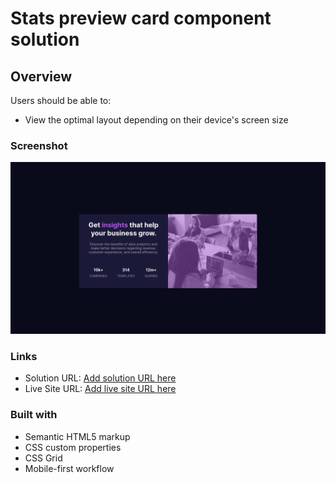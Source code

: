 # Stats preview card component solution

## Overview



Users should be able to:

- View the optimal layout depending on their device's screen size

### Screenshot

![](./images/Preview.png)


### Links

- Solution URL: [Add solution URL here](https://your-solution-url.com)
- Live Site URL: [Add live site URL here](https://your-live-site-url.com)

### Built with

- Semantic HTML5 markup
- CSS custom properties
- CSS Grid
- Mobile-first workflow




